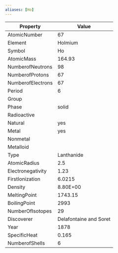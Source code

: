 ```yaml
---
aliases: [Ho]
---
```


| Property          | Value                  |
| ----------------- | ---------------------- |
| AtomicNumber      | 67                     |
| Element           | Holmium                |
| Symbol            | Ho                     |
| AtomicMass        | 164.93                 |
| NumberofNeutrons  | 98                     |
| NumberofProtons   | 67                     |
| NumberofElectrons | 67                     |
| Period            | 6                      |
| Group             |                        |
| Phase             | solid                  |
| Radioactive       |                        |
| Natural           | yes                    |
| Metal             | yes                    |
| Nonmetal          |                        |
| Metalloid         |                        |
| Type              | Lanthanide             |
| AtomicRadius      | 2.5                    |
| Electronegativity | 1.23                   |
| FirstIonization   | 6.0215                 |
| Density           | 8.80E+00               |
| MeltingPoint      | 1743.15                |
| BoilingPoint      | 2993                   |
| NumberOfIsotopes  | 29                     |
| Discoverer        | Delafontaine and Soret |
| Year              | 1878                   |
| SpecificHeat      | 0.165                  |
| NumberofShells    | 6                      |
